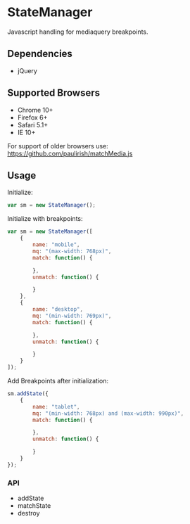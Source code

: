 # StateManager
Javascript handling for mediaquery breakpoints.

## Dependencies

* jQuery

## Supported Browsers

* Chrome 10+
* Firefox 6+
* Safari 5.1+
* IE 10+

For support of older browsers use: https://github.com/paulirish/matchMedia.js

## Usage


Initialize:

```JavaScript
var sm = new StateManager();
```

Initialize with breakpoints:

```JavaScript
var sm = new StateManager([
    {
        name: "mobile",
        mq: "(max-width: 768px)",
        match: function() {

        },
        unmatch: function() {

        }
    },
    {
        name: "desktop",
        mq: "(min-width: 769px)",
        match: function() {

        },
        unmatch: function() {

        }
    }
]);
```

Add Breakpoints after initialization:

```JavaScript
sm.addState({
    {
        name: "tablet",
        mq: "(min-width: 768px) and (max-width: 990px)",
        match: function() {

        },
        unmatch: function() {

        }
    }
});
```

### API

* addState
* matchState
* destroy
